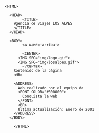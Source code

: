 	<HTML>

	  <HEAD>
            <TITLE>
	    Agencia de viajes LOS ALPES
	    </TITLE>
	  </HEAD>

	  <BODY>
            <A NAME="arriba">

            <CENTER>
	      <IMG SRC="img/logo.gif">
	      <IMG SRC="img/losalpes.gif">
            </CENTER>
	    Contenido de la página
	    <HR>

	    <ADDRESS>
	      Web realizado por el equipo de
	      <FONT COLOR="#800000">
	        Conquista la web
	      </FONT>
	      <BR>
	      Última actualización: Enero de 2001
	    </ADDRESS>
	  </BODY>

        </HTML>
